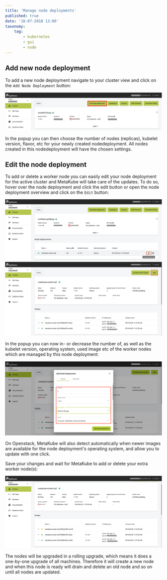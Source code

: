 ```yaml
---
title: 'Manage node deployments'
published: true
date: '18-07-2018 13:00'
taxonomy:
    tag:
        - kubernetes
        - gui
        - node
---
```


## Add new node deployment

To add a new node deployment navigate to your cluster view and click on the `Add Node Deployment` button:

![Cluster overview with highlighted add button](image_add_np_overview.png)

In the popup you can then choose the number of nodes (replicas), kubelet version, flavor, etc for your newly created nodedeployment. All nodes created in this nodedeployment will have the chosen settings.


## Edit the node deployment

To add or delete a worker node you can easily edit your node deployment for the active cluster and MetaKube will take care of the updates. To do so, hover over the node deployment and click the edit button or open the node deployment overview and click on the `Edit` button:

![Node deployment overview with highlighted edit button](image_edit_np_button_hightlight_01.png)
![Node deployment overview with highlighted edit button](image_edit_np_button_hightlight_02.png)

In the popup you can now in- or decrease the number of, as well as the kubelet version, operating system, used image etc of the worker nodes which are managed by this node deployment:

![Node deployment overview with opened edit modal](image_edit_np_modal.png)

On Openstack, MetaKube will also detect automatically when newer images are available for the node deployment's operating system, and allow you to update with one click.

Save your changes and wait for MetaKube to add or delete your extra worker node(s):

![Overview of currently built worker node](image_edit_np_wait_for_node.png)

The nodes will be upgraded in a rolling upgrade, which means it does a one-by-one upgrade of all machines. Therefore it will create a new node and when this node is ready will drain and delete an old node and so on until all nodes are updated.
